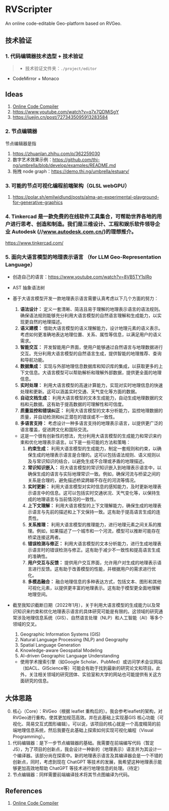 # RVScripter
An online code-editable Geo-platform based on RVGeo. 

## 技术验证

### 1. 代码编辑器技术选型 + 技术验证
> - 技术验证文件夹：`./project/editor`
- CodeMirror + Monaco
## Ideas
1. [Online Code Compiler](https://www.youtube.com/watch?v=RZ66yGyEKFg)
2. https://www.youtube.com/watch?v=q7x7QDMiSgY
3. https://juejin.cn/post/7273435095913283584

### 2. 节点编辑器
节点编辑器是指
1. https://zhuanlan.zhihu.com/p/362259030
2. 数字艺术效果示例：https://github.com/thi-ng/umbrella/blob/develop/examples/README.md
3. 拖拽 node graph：https://demo.thi.ng/umbrella/estuary/

### 3. 可能的节点可视化编程前端架构（GLSL webGPU）
1. https://polar.sh/emilwidlund/posts/alma-an-experimental-playground-for-generative-graphics

### 4. Tinkercad 是一款免费的在线软件工具集合，可帮助世界各地的用户进行思考、创造和制造。我们是三维设计、工程和娱乐软件领导企业 Autodesk (//www.autodesk.com.cn/)的理想推介。
https://www.tinkercad.com/

### 5. 面向大语言模型的地理表示语言 （for LLM Geo-Representation Language）
- 创造自己的语言：https://www.youtube.com/watch?v=8VB5TY1sIRo
- AST 抽象语法树
- 基于大语言模型开发一款地理表示语言需要认真考虑以下几个方面的努力：
    1. **语法设计：** 定义一套清晰、简洁且易于理解的地理表示语言的语法规则。确保语法规则能够充分利用大语言模型的自然语言理解和生成能力，以实现更自然的地理描述。
    2. **语义建模：** 借助大语言模型的语义理解能力，设计地理元素的语义表示。考虑如何更准确地表达地理位置、关系、属性等信息，以满足用户的语义需求。
    3. **智能交互：** 开发智能用户界面，使用户能够通过自然语言与地理数据进行交互。充分利用大语言模型的自然语言生成，提供智能的地理推荐、查询和导航功能。
    4. **数据集成：** 实现与外部地理信息数据库和知识库的集成，以获取更多的上下文信息。大语言模型可以帮助解析和理解外部数据，提供更全面的地理信息。
    5. **实时处理：** 利用大语言模型的高速计算能力，实现对实时地理信息的快速处理和更新。这可以涵盖实时交通、天气变化等方面的数据。
    6. **自动文档生成：** 利用大语言模型的文本生成能力，自动生成地理数据的文档和元数据。这有助于提高数据的可理解性和可信度。
    7. **质量监控和错误纠正：** 利用大语言模型的文本分析能力，监控地理数据的质量，并自动检测和纠正潜在的错误或不一致性。
    8. **多语言支持：** 考虑设计一种多语言支持的地理表示语言，以提供更广泛的语言覆盖，促进跨文化和国际交流。

  - 这是一个很有创新性的想法，充分利用大语言模型的生成能力和常识来约束和优化地理表示语言。以下是一些可能的方法和策略：
    1. **约束生成：** 利用大语言模型的生成能力，制定一套规则和约束，以确保生成的地理表示语言是合理的。这可以包括语法规则、语义规则以及与常识知识的结合，以避免生成不合理或矛盾的地理描述。
    2. **常识知识嵌入：** 将大语言模型的常识知识嵌入到地理表示语言中，以确保生成的语言与实际地理常识一致。例如，确保河流与桥梁之间的关系是合理的，避免描述桥梁跨越不存在的河流等情况。
    3. **实时更新：** 利用大语言模型对实时信息的感知能力，及时更新地理表示语言中的信息。这可以包括实时交通状况、天气变化等，以保持生成的地理语言与当前情况的一致性。
    4. **上下文理解：** 利用大语言模型的上下文理解能力，确保生成的地理表示语言与先前的描述和上下文保持一致。这有助于提高语言生成的连贯性。
    5. **关系推理：** 利用大语言模型的推理能力，进行地理元素之间关系的推理。例如，如果描述了一个城市和一个河流，模型可以推断可能存在桥梁连接这两者。
    6. **错误检测与修正：** 利用大语言模型的文本分析能力，进行生成地理表示语言时的错误检测与修正。这有助于减少不一致性和提高语言生成的准确性。
    7. **用户交互与反馈：** 提供用户交互界面，允许用户对生成的地理表示语言进行反馈。这有助于改善模型的性能，并根据用户的需求进行优化。
    8. **多模态融合：** 融合地理信息的多种表达方式，包括文本、图形和其他可视化元素，以提供更丰富的地理表示。这有助于模型更全面地理解地理空间。
 - 截至我知识截断日期（2022年1月），关于利用大语言模型的生成能力以及常识知识来约束和优化地理表示语言的具体研究可能是有限的。这领域的研究通常涉及地理信息系统（GIS）、自然语言处理（NLP）和人工智能（AI）等多个领域的交叉。
    1. Geographic Information Systems (GIS)
    2. Natural Language Processing (NLP) and Geography
    3. Spatial Language Generation
    4. Knowledge-aware Geospatial Modeling
    5. AI-driven Geographic Language Understanding

    - 使用学术搜索引擎（如Google Scholar、PubMed）或访问学术会议网站（如ACL、GIScience等）可能会有助于找到最新的研究论文和项目。此外，关注相关领域的研究团体、实验室和大学的网站也可能提供有关这方面研究的信息。 

## 大体思路
0. 核心（Core）：RVGeo（根据 leaflet 重构后的）。我会参考leaflet的架构，对RVGeo进行重构，使其更加规范高效。并在此基础上实现基GIS 核心功能（可视化、简易交互式图形编辑）。可以说，该项目的核心就是一个高度精简的前端地理信息系统，然后我要在此基础上探索如何实现可视化编程（Visual Programming）。
1. 代码编辑器：是下一步节点编辑器的基础。我需要在前端编写代码（暂定JS），为了项目的创新点，我会设计一种新的（地理表示）语言并为其设计一个编译器。该部分尚在探索中。新的地理表示语言及其编译器会是一个不错的创新点，同时，考虑到现在 ChatGPT 等技术的发展，我希望这种地理表示能够更加高效地帮助 ChatGPT 等技术进行地理信息的处理。（待定）
2. 节点编辑器：同样需要前端编译技术将其节点图编译为代码。
## References
1. [Online Code Compiler](https://github.com/zerefwayne/online-compiler) 